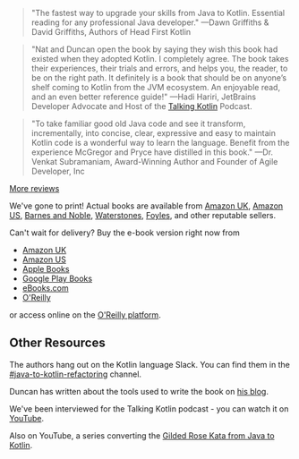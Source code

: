 
> "The fastest way to upgrade your skills from Java to Kotlin. 
> Essential reading for any professional Java developer."
> —Dawn Griffiths & David Griffiths,
> Authors of Head First Kotlin

> "Nat and Duncan open the book by saying they wish this book had existed when they adopted Kotlin. 
> I completely agree. The book takes their experiences, their trials and errors, and helps you, the reader, to be on the right path. 
> It definitely is a book that should be on anyone’s shelf coming to Kotlin from the JVM ecosystem. 
> An enjoyable read, and an even better reference guide!"
> —Hadi Hariri, JetBrains Developer Advocate and Host of the [Talking Kotlin](https://talkingkotlin.com/) Podcast.

> "To take familiar good old Java code and see it transform, incrementally, into concise, clear, expressive and easy to maintain Kotlin code is a wonderful way to learn the language. 
> Benefit from the experience McGregor and Pryce have distilled in this book." 
> —Dr. Venkat Subramaniam, 
> Award-Winning Author and Founder of Agile Developer, Inc

[More reviews](reviews.html)

We've gone to print! Actual books are available from
[Amazon UK](https://www.amazon.co.uk/Java-Kotlin-Refactoring-Duncan-McGregor/dp/1492082279), 
[Amazon US](https://www.amazon.com/Java-Kotlin-Refactoring-Duncan-McGregor/dp/1492082279), 
[Barnes and Noble](https://www.barnesandnoble.com/w/java-to-kotlin-duncan-mcgregor/1139044173?ean=9781492082279),
[Waterstones](https://www.waterstones.com/book/java-to-kotlin/duncan-mcgregor/nat-pryce/9781492082279),
[Foyles](https://www.foyles.co.uk/witem/computing-it/java-to-kotlin-a-refactoring-guidebook,duncan-mcgregor-nat-pryce-9781492082279),
and other reputable sellers. 

Can't wait for delivery? Buy the e-book version right now from 
* [Amazon UK](https://www.amazon.co.uk/Java-Kotlin-Duncan-McGregor-ebook-dp-B09CT5KZLM/dp/B09CT5KZLM/)
* [Amazon US](https://www.amazon.com/Java-Kotlin-Duncan-McGregor-ebook-dp-B09CT5KZLM/dp/B09CT5KZLM/)
* [Apple Books](https://books.apple.com/gb/book/java-to-kotlin/id1581503494)
* [Google Play Books](https://play.google.com/store/books/details/Duncan_McGregor_Java_to_Kotlin?id=6d09EAAAQBAJ)
* [eBooks.com](https://www.ebooks.com/en-us/book/210356108/java-to-kotlin/duncan-mcgregor/)
* [O'Reilly](https://shop.aer.io/oreilly/p/java-to-kotlin/9781492082279-9149)

or access online on the [O'Reilly platform](https://www.oreilly.com/library/view/java-to-kotlin/9781492082262/).

## Other Resources

The authors hang out on the Kotlin language Slack. You can find them in the [#java-to-kotlin-refactoring](https://kotlinlang.slack.com/archives/C02GZL8HJHY) channel.

Duncan has written about the tools used to write the book on [his blog](http://oneeyedmen.com/book-software-part-1.html).

We've been interviewed for the Talking Kotlin podcast - you can watch it on [YouTube](https://www.youtube.com/watch?v=YGmBTQMGUhA).

Also on YouTube, a series converting the [Gilded Rose Kata from Java to Kotlin](https://youtube.com/playlist?list=PL1ssMPpyqocjo6kkNCg-ncTyAW0nECPmq).


